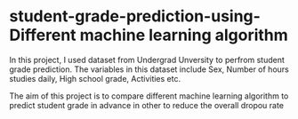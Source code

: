 # student-grade-prediction-using-Different machine learning algorithm


In this project, I used dataset from Undergrad Unversity to perfrom student grade prediction. The variables in this dataset include Sex, Number of hours studies daily, High school grade, Activities etc.

The aim of this project is to compare different machine learning algorithm to predict student grade in advance in other to reduce the overall dropou rate
